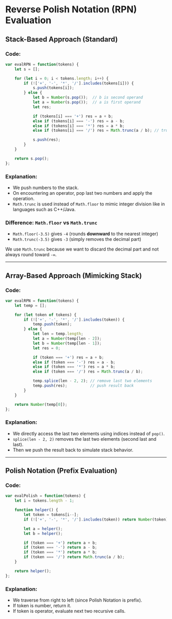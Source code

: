 
# Reverse Polish Notation (RPN) Evaluation

## Stack-Based Approach (Standard)

### Code:
```javascript
var evalRPN = function(tokens) {
    let s = [];

    for (let i = 0; i < tokens.length; i++) {
        if (!['+', '-', '*', '/'].includes(tokens[i])) {
            s.push(tokens[i]);
        } else {
            let b = Number(s.pop());  // b is second operand
            let a = Number(s.pop());  // a is first operand
            let res;

            if (tokens[i] === '+') res = a + b;
            else if (tokens[i] === '-') res = a - b;
            else if (tokens[i] === '*') res = a * b;
            else if (tokens[i] === '/') res = Math.trunc(a / b); // truncates toward zero

            s.push(res);
        }
    }

    return s.pop();
};
```

### Explanation:
- We push numbers to the stack.
- On encountering an operator, pop last two numbers and apply the operation.
- `Math.trunc` is used instead of `Math.floor` to mimic integer division like in languages such as C++/Java.

### Difference: `Math.floor` vs `Math.trunc`
- `Math.floor(-3.5)` gives `-4` (rounds **downward** to the nearest integer)
- `Math.trunc(-3.5)` gives `-3` (simply removes the decimal part)

We use `Math.trunc` because we want to discard the decimal part and not always round toward `-∞`.

---

## Array-Based Approach (Mimicking Stack)

### Code:
```javascript
var evalRPN = function(tokens) {
    let temp = [];

    for (let token of tokens) {
        if (!['+', '-', '*', '/'].includes(token)) {
            temp.push(token);
        } else {
            let len = temp.length;
            let a = Number(temp[len - 2]);
            let b = Number(temp[len - 1]);
            let res = 0;

            if (token === '+') res = a + b;
            else if (token === '-') res = a - b;
            else if (token === '*') res = a * b;
            else if (token === '/') res = Math.trunc(a / b);

            temp.splice(len - 2, 2); // remove last two elements
            temp.push(res);          // push result back
        }
    }

    return Number(temp[0]);
};
```

### Explanation:
- We directly access the last two elements using indices instead of `pop()`.
- `splice(len - 2, 2)` removes the last two elements (second last and last).
- Then we push the result back to simulate stack behavior.

---

## Polish Notation (Prefix Evaluation)

### Code:
```javascript
var evalPolish = function(tokens) {
    let i = tokens.length - 1;

    function helper() {
        let token = tokens[i--];
        if (!['+', '-', '*', '/'].includes(token)) return Number(token);

        let a = helper();
        let b = helper();

        if (token === '+') return a + b;
        if (token === '-') return a - b;
        if (token === '*') return a * b;
        if (token === '/') return Math.trunc(a / b);
    }

    return helper();
};
```

### Explanation:
- We traverse from right to left (since Polish Notation is prefix).
- If token is number, return it.
- If token is operator, evaluate next two recursive calls.
